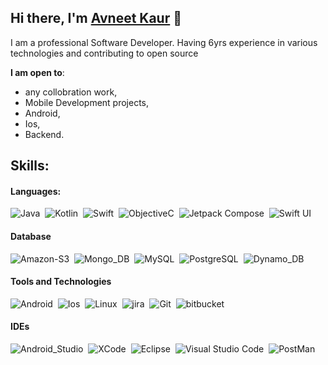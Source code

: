 ## Hi there, I'm [Avneet Kaur](https://github.com/kauravneet0095) 👋

I am a professional Software Developer. Having 6yrs experience in various technologies and contributing to open source

 **I am open to**:

- any collobration work,
- Mobile Development projects,
- Android,
- Ios,
- Backend.

## Skills:

#### Languages:

![Java](https://img.shields.io/badge/Java-ED8B00?style=for-the-badge&logo=java&logoColor=white)&nbsp;
![Kotlin](https://img.shields.io/badge/Kotlin-3776AB?style=for-the-badge&logo=kotlin&logoColor=white)&nbsp;
![Swift](https://img.shields.io/badge/Swift-121011?style=for-the-badge&logo=swift&logoColor=white)&nbsp;
![ObjectiveC](https://img.shields.io/badge/Objective--C-%23008080.svg?style=for-the-badge&logo=objectivec&logoColor=white)&nbsp;
![Jetpack Compose](https://img.shields.io/badge/Jetpack_Compose-%23000000.svg?style=for-the-badge&logo=jetpack&logoColor=white)&nbsp;
![Swift UI](https://img.shields.io/badge/Swift_UI-316192?style=for-the-badge&logo=swift&logoColor=white)&nbsp;



#### Database

![Amazon-S3](https://img.shields.io/badge/Amazon_S3-00000F?style=for-the-badge&logo=dynamodb&logoColor=white)&nbsp;
![Mongo_DB](https://img.shields.io/badge/Mongo_DB-316192?style=for-the-badge&logo=mongodb&logoColor=white)&nbsp;
![MySQL](https://img.shields.io/badge/MySQL-00000F?style=for-the-badge&logo=mysql&logoColor=white)&nbsp;
![PostgreSQL](https://img.shields.io/badge/PostgreSQL-316192?style=for-the-badge&logo=postgresql&logoColor=white)&nbsp;
![Dynamo_DB](https://img.shields.io/badge/Dynamo_DB-316192?style=for-the-badge&logo=dynamodb&logoColor=white)&nbsp;


#### Tools and Technologies
![Android](https://img.shields.io/badge/Android-3DDC84?style=for-the-badge&logo=android&logoColor=white)&nbsp;
![Ios](https://img.shields.io/badge/Ios-316192?style=for-the-badge&logo=apple&logoColor=white)&nbsp;
![Linux](https://img.shields.io/badge/Linux-FCC624?style=for-the-badge&logo=linux&logoColor=black)&nbsp;
![jira](https://img.shields.io/badge/Jira-4287f5?style=for-the-badge&logo=jira&logoColor=white)&nbsp;
![Git](https://img.shields.io/badge/GIT-E44C30?style=for-the-badge&logo=git&logoColor=white)&nbsp;
![bitbucket](https://img.shields.io/badge/Bitbucket-4287f5?style=for-the-badge&logo=bitbucket&logoColor=white)&nbsp;



<!-- ![AWS](https://img.shields.io/badge/Amazon_AWS-232F3E?style=flat&logo=amazon-aws&logoColor=white)&nbsp;
![Google Cloud](https://img.shields.io/badge/Google_Cloud-4285F4?style=flat&logo=google-cloud&logoColor=white)&nbsp; -->

#### IDEs

![Android_Studio](https://img.shields.io/badge/Android_Studio-3776AB.svg?style=for-the-badge&logo=androidstudio&logoColor=white)&nbsp;
![XCode](https://img.shields.io/badge/Xcode-316192.svg?style=for-the-badge&logo=xcode&logoColor=white)&nbsp;
![Eclipse](https://img.shields.io/badge/Eclipse-FE7A16.svg?style=for-the-badge&logo=Eclipse&logoColor=white)&nbsp;
![Visual Studio Code](https://img.shields.io/badge/Visual%20Studio%20Code-0078d7.svg?style=for-the-badge&logo=visual-studio-code&logoColor=white)&nbsp;
![PostMan](https://img.shields.io/badge/PostMan-FE7A33.svg?style=for-the-badge&logo=postman&logoColor=white)&nbsp;
